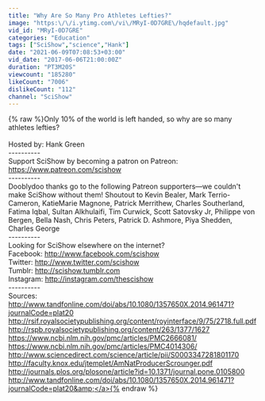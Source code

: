 ```yaml
---
title: "Why Are So Many Pro Athletes Lefties?"
image: "https:\/\/i.ytimg.com\/vi\/MRyI-0D7GRE\/hqdefault.jpg"
vid_id: "MRyI-0D7GRE"
categories: "Education"
tags: ["SciShow","science","Hank"]
date: "2021-06-09T07:08:53+03:00"
vid_date: "2017-06-06T21:00:00Z"
duration: "PT3M20S"
viewcount: "185280"
likeCount: "7006"
dislikeCount: "112"
channel: "SciShow"
---
```

{% raw %}Only 10% of the world is left handed, so why are so many athletes lefties?<br /><br />Hosted by: Hank Green<br />----------<br />Support SciShow by becoming a patron on Patreon: <a rel="nofollow" target="blank" href="https://www.patreon.com/scishow">https://www.patreon.com/scishow</a><br />----------<br />Dooblydoo thanks go to the following Patreon supporters—we couldn't make SciShow without them! Shoutout to Kevin Bealer, Mark Terrio-Cameron, KatieMarie Magnone, Patrick Merrithew, Charles Southerland, Fatima Iqbal, Sultan Alkhulaifi, Tim Curwick, Scott Satovsky Jr, Philippe von Bergen, Bella Nash, Chris Peters, Patrick D. Ashmore, Piya Shedden, Charles George<br />----------<br />Looking for SciShow elsewhere on the internet?<br />Facebook: <a rel="nofollow" target="blank" href="http://www.facebook.com/scishow">http://www.facebook.com/scishow</a><br />Twitter: <a rel="nofollow" target="blank" href="http://www.twitter.com/scishow">http://www.twitter.com/scishow</a><br />Tumblr: <a rel="nofollow" target="blank" href="http://scishow.tumblr.com">http://scishow.tumblr.com</a><br />Instagram: <a rel="nofollow" target="blank" href="http://instagram.com/thescishow">http://instagram.com/thescishow</a><br />----------<br />Sources:<br /><a rel="nofollow" target="blank" href="http://www.tandfonline.com/doi/abs/10.1080/1357650X.2014.961471?journalCode=plat20">http://www.tandfonline.com/doi/abs/10.1080/1357650X.2014.961471?journalCode=plat20</a><br /><a rel="nofollow" target="blank" href="http://rsif.royalsocietypublishing.org/content/royinterface/9/75/2718.full.pdf">http://rsif.royalsocietypublishing.org/content/royinterface/9/75/2718.full.pdf</a><br /><a rel="nofollow" target="blank" href="http://rspb.royalsocietypublishing.org/content/263/1377/1627">http://rspb.royalsocietypublishing.org/content/263/1377/1627</a><br /><a rel="nofollow" target="blank" href="https://www.ncbi.nlm.nih.gov/pmc/articles/PMC2666081/">https://www.ncbi.nlm.nih.gov/pmc/articles/PMC2666081/</a><br /><a rel="nofollow" target="blank" href="https://www.ncbi.nlm.nih.gov/pmc/articles/PMC4014306/">https://www.ncbi.nlm.nih.gov/pmc/articles/PMC4014306/</a><br /><a rel="nofollow" target="blank" href="http://www.sciencedirect.com/science/article/pii/S0003347281801170">http://www.sciencedirect.com/science/article/pii/S0003347281801170</a><br /><a rel="nofollow" target="blank" href="http://faculty.knox.edu/jtemplet/AmNatProducerScrounger.pdf">http://faculty.knox.edu/jtemplet/AmNatProducerScrounger.pdf</a><br /><a rel="nofollow" target="blank" href="http://journals.plos.org/plosone/article?id=10.1371/journal.pone.0105800">http://journals.plos.org/plosone/article?id=10.1371/journal.pone.0105800</a><br /><a rel="nofollow" target="blank" href="http://www.tandfonline.com/doi/abs/10.1080/1357650X.2014.961471?journalCode=plat20&amp;">http://www.tandfonline.com/doi/abs/10.1080/1357650X.2014.961471?journalCode=plat20&amp;</a>{% endraw %}
